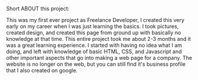 Short ABOUT this project:

This was my first ever project as Freelance Developer, I created this very early on my career when I was just learning the basics.
I took pictures, created design, and created this page from ground up with basically no knowledge at that time.
This entire project took me about 2-3 months and it was a great learning experience. I started with having no idea what I am doing, and left with knowledge of basic HTML, CSS, and Javascript and other
important aspects that go into making a web page for a company. The website is no longer on the web, but you can still find it's business profile that I also created on google.
